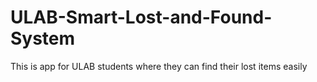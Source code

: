 # ULAB-Smart-Lost-and-Found-System
This is app for ULAB students where they can find their lost items easily
